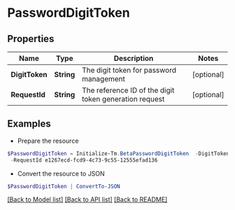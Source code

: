 # PasswordDigitToken
## Properties

Name | Type | Description | Notes
------------ | ------------- | ------------- | -------------
**DigitToken** | **String** | The digit token for password management | [optional] 
**RequestId** | **String** | The reference ID of the digit token generation request | [optional] 

## Examples

- Prepare the resource
```powershell
$PasswordDigitToken = Initialize-Tm.BetaPasswordDigitToken  -DigitToken 09087713 `
 -RequestId e1267ecd-fcd9-4c73-9c55-12555efad136
```

- Convert the resource to JSON
```powershell
$PasswordDigitToken | ConvertTo-JSON
```

[[Back to Model list]](../README.md#documentation-for-models) [[Back to API list]](../README.md#documentation-for-api-endpoints) [[Back to README]](../README.md)

